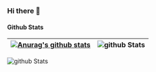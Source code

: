 ### Hi there 👋

#### Github Stats

| [![Anurag's github stats](https://github-readme-stats.vercel.app/api?username=xchnotxzh&theme=gruvbox)](https://github.com/anuraghazra/github-readme-stats) | ![github Stats](https://github-profile-summary-cards.vercel.app/api/cards/repos-per-language?username=xchnotxzh&theme=dracula) |
| ------------------------------------------------------------ | ------------------------------------------------------------ |


![github Stats](https://github-profile-summary-cards.vercel.app/api/cards/most-commit-language?username=xchnotxzh&theme=dracula)

<!--
**xchnotxzh/xchnotxzh** is a ✨ _special_ ✨ repository because its `README.md` (this file) appears on your GitHub profile.

Here are some ideas to get you started:

- 🔭 I’m currently working on ...
- 🌱 I’m currently learning ...
- 👯 I’m looking to collaborate on ...
- 🤔 I’m looking for help with ...
- 💬 Ask me about ...
- 📫 How to reach me: ...
- 😄 Pronouns: ...
- ⚡ Fun fact: ...
-->
